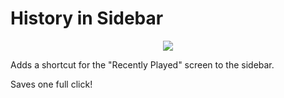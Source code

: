 # History in Sidebar

<p align="center">
  <img src="https://github.com/Bergbok/Spicetify-Creations/assets/66174189/53d3104d-4532-4d62-9e66-af5443a224af"/></img>
</p>

Adds a shortcut for the "Recently Played" screen to the sidebar.

Saves one full click!
